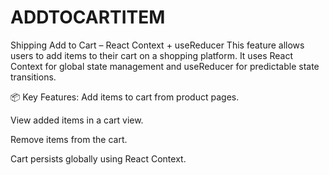 # ADDTOCARTITEM
Shipping Add to Cart – React Context + useReducer
This feature allows users to add items to their cart on a shopping platform. It uses React Context for global state management and useReducer for predictable state transitions.

📦 Key Features:
Add items to cart from product pages.

View added items in a cart view.

Remove items from the cart.

Cart persists globally using React Context.
